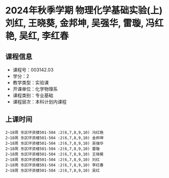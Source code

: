 # 2024年秋季学期 物理化学基础实验(上) 刘红, 王晓葵, 金邦坤, 吴强华, 雷璇, 冯红艳, 吴红, 李红春






## 课程信息

- 课程号：003142.03
- 学分：2
- 教学类型：实验课
- 开课单位：化学物理系
- 课程类别：专业基础
- 课程层次：本科计划内课程

## 上课时间

```
2~18周 东区环资楼501-504 :2(6,7,8,9,10) 冯红艳
2~18周 东区环资楼501-504 :2(6,7,8,9,10) 金邦坤
2~18周 东区环资楼501-504 :2(6,7,8,9,10) 吴强华
2~18周 东区环资楼501-504 :2(6,7,8,9,10) 雷璇
2~18周 东区环资楼501-504 :2(6,7,8,9,10) 王晓葵
2~18周 东区环资楼501-504 :2(6,7,8,9,10) 刘红
2~18周 东区环资楼501-504 :2(6,7,8,9,10) 李红春
2~18周 东区环资楼501-504 :2(6,7,8,9,10) 吴红
```

